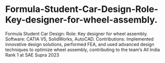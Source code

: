 # Formula-Student-Car-Design-Role-Key-designer-for-wheel-assembly.
Formula Student Car Design:  Role: Key designer for wheel assembly. Software: CATIA V5, SolidWorks, AutoCAD. Contributions: Implemented innovative design solutions, performed FEA, and used advanced design techniques to optimize wheel assembly, contributing to the team’s All India Rank 1 at SAE Supra 2023
